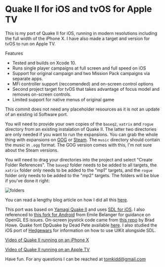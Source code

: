#  Quake II for iOS and tvOS for Apple TV

This is my port of Quake II for iOS, running in modern resolutions including the full width of the iPhone X. I have also made a target and version for tvOS to run on Apple TV.

Features

- Tested and builds on Xcode 10.
- Runs single player campaigns at full screen and full speed on iOS
- Support for original campaign and two Mission Pack campaigns via separate apps.
- MFi controller support (reccomended) and on-screen control options
- Second project target for tvOS that takes advantage of focus model and removes on-screen controls.
- Limited support for native menus of original game

This commit does not need any placeholder resources as it is not an update of an existing id Software port. 

You will need to provide your own copies of the `baseq2`, `xatrix` and `rogue` directory from an existing instalation of Quake II. The latter two directories are only needed if you want to run the expansions. You can grab the whole thing with expansions on [GOG](https://www.gog.com/game/quake_ii_quad_damage) or [Steam](https://store.steampowered.com/app/2320/QUAKE_II/). The `music` directory should contain the music in `.ogg` format. The GOG version comes with this, I'm not sure about the Steam versions. 

You will need to drag your directories into the project and select "Create Folder References". The `baseq2` folder needs to be added to all targets, the `xatrix` folder only needs to be added to the "mp1" targets, and the `rogue` folder only needs to be added to the "mp2" targets. The folders will be blue if you've done it right:

![folders](https://github.com/tomkidd/Quake2-iOS/raw/master/folders.png)

You can read a lengthy blog article on how I did all this [here](http://schnapple.com/quake-2-for-ios-and-tvos-for-apple-tv/).

This port was based on [Yamagi Quake II](https://www.yamagi.org/quake2/) and uses [SDL for iOS](https://www.libsdl.org/). I also referenced to [this fork for Android](https://github.com/emileb/yquake2) from Emile Belanger for guidance on OpenGL ES issues. On-screen joystick code came from [this repo](https://github.com/bradhowes/Joystick) by Brad Howe. Quake font DpQuake by Dead Pete available [here](https://www.dafont.com/quake.font). I also studied the iOS port of [Hedgewars](https://github.com/hedgewars/hw) for information on how to use UIKit alongside SDL.

[Video of Quake II running on an iPhone X](https://www.youtube.com/watch?v=vS9WZ_yHy_8)

[Video of Quake II running on an Apple TV](https://www.youtube.com/watch?v=jjO2pAVgb84)

Have fun. For any questions I can be reached at tomkidd@gmail.com
